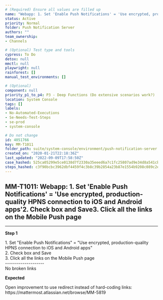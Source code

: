 ```yaml
---
# (Required) Ensure all values are filled up
name: "Webapp: 1. Set 'Enable Push Notifications' = 'Use encrypted, production-quality HPNS connection to iOS and Android apps'2. Check box and Save3. Click all the links on the Mobile Push page"
status: Active
priority: Normal
folder: Push Notification Server
authors: ""
team_ownership: 
- Channels

# (Optional) Test type and tools
cypress: To Do
detox: null
mmctl: null
playwright: null
rainforest: []
manual_test_environments: []

# (Optional)
component: null
priority_p1_to_p4: P3 - Deep Functions (Do extensive scenarios work?)
location: System Console
tags: []
labels: 
- No-Automated-Executions
- Se-Needs-Test-Steps
- se-prod
- system-console

# Do not change
id: 4051766
key: MM-T1011
folder_path: suite/system-console/environment/push-notification-server
created_on: "2020-01-21T22:18:36Z"
last_updated: "2022-09-09T17:58:50Z"
case_hashed: 525ca05299e5ce0138d7f2330a35eeed6a7c1fc25807ad9e34d8a541cbdea1c9893ead121aa51ffb6f706f1b8252cf41
steps_hashed: c3f90bcbc3962dbf4459f4c3b8c39b2854a23b87e1554b9208c089c2e4b0dd200f9fa8d3ff1a41d776330ea36600b113
---
```


## MM-T1011: Webapp: 1. Set 'Enable Push Notifications' = 'Use encrypted, production-quality HPNS connection to iOS and Android apps'2. Check box and Save3. Click all the links on the Mobile Push page

---

**Step 1**

1\. Set "Enable Push Notifications" = "Use encrypted, production-quality HPNS connection to iOS and Android apps"\
2\. Check box and Save\
3\. Click all the links on the Mobile Push page\
\--------------------\
No broken links

**Expected**

Open improvement to use redirect instead of hard-coding links:\
https\://mattermost.atlassian.net/browse/MM-5819
